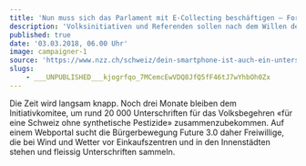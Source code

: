 ```yaml
---
title: 'Nun muss sich das Parlament mit E-Collecting beschäftigen – Forscher warnen vor ernsthaften Folgen für das politische System'
description: 'Volksinitiativen und Referenden sollen nach dem Willen des Bundesrats weiterhin nur von Hand unterschrieben werden können. Doch jetzt steigt der Druck, die direkte Demokratie zu digitalisieren.'
published: true
date: '03.03.2018, 06.00 Uhr'
image: campaigner-1
source: 'https://www.nzz.ch/schweiz/dein-smartphone-ist-auch-ein-unterschriftenbogen-ld.1359948?reduced=true'
slugs:
    - ___UNPUBLISHED___kjogrfqo_7MCemcEwVDQ8JfQ5fF46tJ7wYhbOh0Zx
---
```


Die Zeit wird langsam knapp. Noch drei Monate bleiben dem Initiativkomitee, um rund 20 000 Unterschriften für das Volksbegehren «für eine Schweiz ohne synthetische Pestizide» zusammenzubekommen. Auf einem Webportal sucht die Bürgerbewegung Future 3.0 daher Freiwillige, die bei Wind und Wetter vor Einkaufszentren und in den Innenstädten stehen und fleissig Unterschriften sammeln.